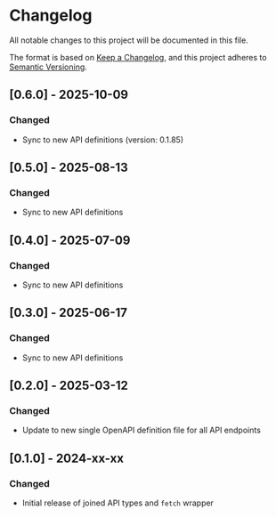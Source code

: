 # Changelog

All notable changes to this project will be documented in this file.

The format is based on [Keep a Changelog](https://keepachangelog.com/en/1.1.0/),
and this project adheres to [Semantic Versioning](https://semver.org/spec/v2.0.0.html).

## [0.6.0] - 2025-10-09

### Changed

- Sync to new API definitions (version: 0.1.85)

## [0.5.0] - 2025-08-13

### Changed

- Sync to new API definitions

## [0.4.0] - 2025-07-09

### Changed

- Sync to new API definitions

## [0.3.0] - 2025-06-17

### Changed

- Sync to new API definitions

## [0.2.0] - 2025-03-12

### Changed

- Update to new single OpenAPI definition file for all API endpoints

## [0.1.0] - 2024-xx-xx

### Changed

- Initial release of joined API types and `fetch` wrapper
